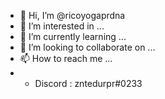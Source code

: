 - 👋 Hi, I’m @ricoyogaprdna
- 👀 I’m interested in ...
- 🌱 I’m currently learning ...
- 💞️ I’m looking to collaborate on ...
- 📫 How to reach me ...
- - Discord : zntedurpr#0233

<!---
ricoyogaprdna/ricoyogaprdna is a ✨ special ✨ repository because its `README.md` (this file) appears on your GitHub profile.
You can click the Preview link to take a look at your changes.
--->
